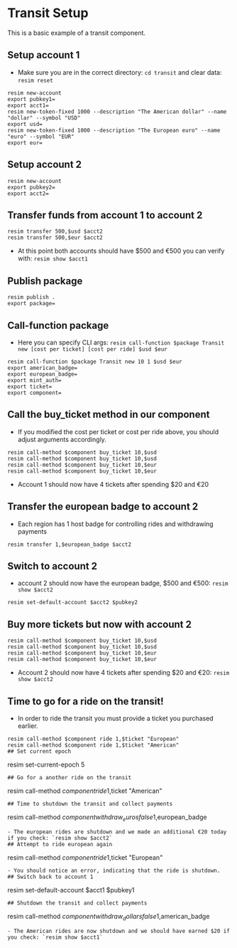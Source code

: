 # Transit Setup

This is a basic example of a transit component.

## Setup account 1
- Make sure you are in the correct directory: `cd transit` and clear data: `resim reset`
```
resim new-account
export pubkey1=
export acct1=
resim new-token-fixed 1000 --description "The American dollar" --name "dollar" --symbol "USD"
export usd=
resim new-token-fixed 1000 --description "The European euro" --name "euro" --symbol "EUR"
export eur=
```
## Setup account 2
```
resim new-account
export pubkey2=
export acct2=
```
## Transfer funds from account 1 to account 2
```
resim transfer 500,$usd $acct2
resim transfer 500,$eur $acct2
```
- At this point both accounts should have $500 and €500 you can verify with: `resim show $acct1`
## Publish package
```
resim publish .
export package=
```
## Call-function package
- Here you can specify CLI args: `resim call-function $package Transit new [cost per ticket] [cost per ride] $usd $eur`
```
resim call-function $package Transit new 10 1 $usd $eur
export american_badge=
export european_badge=
export mint_auth=
export ticket=
export component=
```
## Call the buy_ticket method in our component
- If you modified the cost per ticket or cost per ride above, you should adjust arguments accordingly.
```
resim call-method $component buy_ticket 10,$usd
resim call-method $component buy_ticket 10,$usd
resim call-method $component buy_ticket 10,$eur
resim call-method $component buy_ticket 10,$eur
```
- Account 1 should now have 4 tickets after spending $20 and €20
## Transfer the european badge to account 2
- Each region has 1 host badge for controlling rides and withdrawing payments
```
resim transfer 1,$european_badge $acct2
```
## Switch to account 2
- account 2 should now have the european badge, $500 and €500: `resim show $acct2`
```
resim set-default-account $acct2 $pubkey2
```
## Buy more tickets but now with account 2
```
resim call-method $component buy_ticket 10,$usd
resim call-method $component buy_ticket 10,$usd
resim call-method $component buy_ticket 10,$eur
resim call-method $component buy_ticket 10,$eur
```
- Account 2 should now have 4 tickets after spending $20 and €20: `resim show $acct2`
## Time to go for a ride on the transit!
- In order to ride the transit you must provide a ticket you purchased earlier.
```
resim call-method $component ride 1,$ticket "European"
resim call-method $component ride 1,$ticket "American"
## Set current epoch
```
resim set-current-epoch 5
```
## Go for a another ride on the transit
```
resim call-method $component ride 1,$ticket "American"
```
## Time to shutdown the transit and collect payments
```
resim call-method $component withdraw_euros false 1,$european_badge
```
- The european rides are shutdown and we made an additional €20 today if you check: `resim show $acct2`
## Attempt to ride european again
```
resim call-method $component ride 1,$ticket "European"
```
- You should notice an error, indicating that the ride is shutdown.
## Switch back to account 1
```
resim set-default-account $acct1 $pubkey1
```
## Shutdown the transit and collect payments
```
resim call-method $component withdraw_dollars false 1,$american_badge
```
- The American rides are now shutdown and we should have earned $20 if you check: `resim show $acct1`
